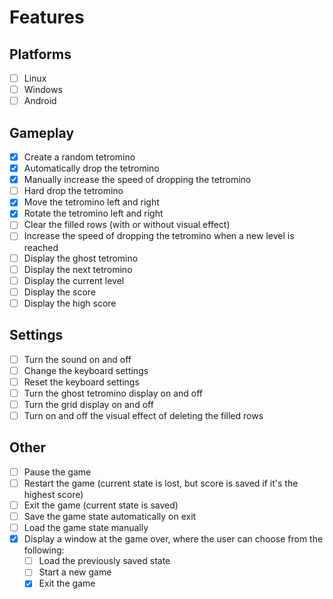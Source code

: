 # Features

## Platforms

- [ ] Linux
- [ ] Windows
- [ ] Android

## Gameplay

- [x] Create a random tetromino
- [x] Automatically drop the tetromino
- [x] Manually increase the speed of dropping the tetromino
- [ ] Hard drop the tetromino
- [x] Move the tetromino left and right
- [x] Rotate the tetromino left and right
- [ ] Clear the filled rows (with or without visual effect)
- [ ] Increase the speed of dropping the tetromino when a new level is reached
- [ ] Display the ghost tetromino
- [ ] Display the next tetromino
- [ ] Display the current level
- [ ] Display the score
- [ ] Display the high score

## Settings

- [ ] Turn the sound on and off
- [ ] Change the keyboard settings
- [ ] Reset the keyboard settings
- [ ] Turn the ghost tetromino display on and off
- [ ] Turn the grid display on and off
- [ ] Turn on and off the visual effect of deleting the filled rows

## Other

- [ ] Pause the game
- [ ] Restart the game (current state is lost, but score is saved if it's the highest score)
- [ ] Exit the game (current state is saved)
- [ ] Save the game state automatically on exit
- [ ] Load the game state manually
- [x] Display a window at the game over, where the user can choose from the following:
  - [ ] Load the previously saved state
  - [ ] Start a new game
  - [x] Exit the game
